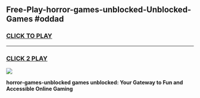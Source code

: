
## Free-Play-horror-games-unblocked-Unblocked-Games #oddad
<h3>
<a href="https://news.freeplayer.one?title=horror-games-unblocked&ref=8M">CLICK TO PLAY</a></h3>
<hr>

<h3>
<a href="https://news.freeplayer.one?title=horror-games-unblocked&ref=8M">CLICK 2 PLAY</a>
  
</h3>

<a href="https://news.freeplayer.one?title=horror-games-unblocked&ref=8M"><img src="https://clearcache.store/games.png"></a>


**horror-games-unblocked games unblocked: Your Gateway to Fun and Accessible Online Gaming**
